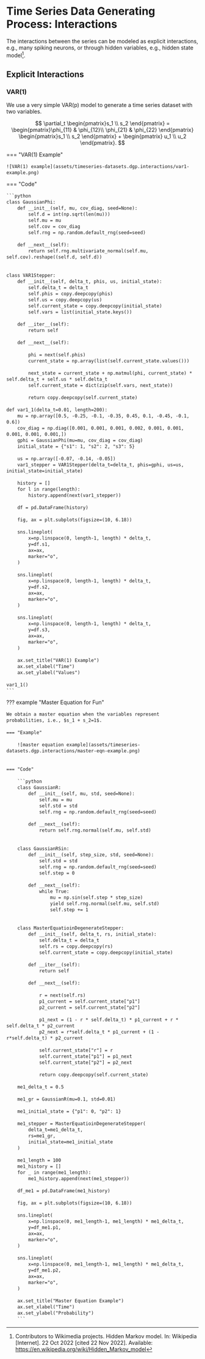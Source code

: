 # Time Series Data Generating Process: Interactions

The interactions between the series can be modeled as explicit interactions, e.g., many spiking neurons, or through hidden variables, e.g., hidden state model[^hmm].

## Explicit Interactions

### VAR(1)

We use a very simple VAR(p) model to generate a time series dataset with two variables.

$$
\partial_t \begin{pmatrix}s_1 \\ s_2 \end{pmatrix} = \begin{pmatrix}\phi_{11} & \phi_{12}\\ \phi_{21} & \phi_{22} \end{pmatrix} \begin{pmatrix}s_1 \\ s_2 \end{pmatrix} + \begin{pmatrix} u_1 \\ u_2 \end{pmatrix}.
$$


=== "VAR(1) Example"

    ![VAR(1) example](assets/timeseries-datasets.dgp.interactions/var1-example.png)


=== "Code"

    ```python
    class GaussianPhi:
        def __init__(self, mu, cov_diag, seed=None):
            self.d = int(np.sqrt(len(mu)))
            self.mu = mu
            self.cov = cov_diag
            self.rng = np.random.default_rng(seed=seed)

        def __next__(self):
            return self.rng.multivariate_normal(self.mu, self.cov).reshape((self.d, self.d))


    class VAR1Stepper:
        def __init__(self, delta_t, phis, us, initial_state):
            self.delta_t = delta_t
            self.phis = copy.deepcopy(phis)
            self.us = copy.deepcopy(us)
            self.current_state = copy.deepcopy(initial_state)
            self.vars = list(initial_state.keys())

        def __iter__(self):
            return self

        def __next__(self):

            phi = next(self.phis)
            current_state = np.array(list(self.current_state.values()))

            next_state = current_state + np.matmul(phi, current_state) * self.delta_t + self.us * self.delta_t
            self.current_state = dict(zip(self.vars, next_state))

            return copy.deepcopy(self.current_state)

    def var1_1(delta_t=0.01, length=200):
        mu = np.array([0.5, -0.25, -0.1, -0.35, 0.45, 0.1, -0.45, -0.1, 0.6])
        cov_diag = np.diag([0.001, 0.001, 0.001, 0.002, 0.001, 0.001,  0.001, 0.001, 0.001,])
        gphi = GaussianPhi(mu=mu, cov_diag = cov_diag)
        initial_state = {"s1": 1, "s2": 2, "s3": 5}

        us = np.array([-0.07, -0.14, -0.05])
        var1_stepper = VAR1Stepper(delta_t=delta_t, phis=gphi, us=us, initial_state=initial_state)

        history = []
        for l in range(length):
            history.append(next(var1_stepper))

        df = pd.DataFrame(history)

        fig, ax = plt.subplots(figsize=(10, 6.18))

        sns.lineplot(
            x=np.linspace(0, length-1, length) * delta_t,
            y=df.s1,
            ax=ax,
            marker="o",
        )

        sns.lineplot(
            x=np.linspace(0, length-1, length) * delta_t,
            y=df.s2,
            ax=ax,
            marker="o",
        )

        sns.lineplot(
            x=np.linspace(0, length-1, length) * delta_t,
            y=df.s3,
            ax=ax,
            marker="o",
        )

        ax.set_title("VAR(1) Example")
        ax.set_xlabel("Time")
        ax.set_ylabel("Values")

    var1_1()
    ```



??? example "Master Equation for Fun"

    We obtain a master equation when the variables represent probabilities, i.e., $s_1 + s_2=1$.

    === "Example"

        ![master equation example](assets/timeseries-datasets.dgp.interactions/master-eqn-example.png)


    === "Code"

        ```python
        class GaussianR:
            def __init__(self, mu, std, seed=None):
                self.mu = mu
                self.std = std
                self.rng = np.random.default_rng(seed=seed)

            def __next__(self):
                return self.rng.normal(self.mu, self.std)


        class GaussianRSin:
            def __init__(self, step_size, std, seed=None):
                self.std = std
                self.rng = np.random.default_rng(seed=seed)
                self.step = 0

            def __next__(self):
                while True:
                    mu = np.sin(self.step * step_size)
                    yield self.rng.normal(self.mu, self.std)
                    self.step += 1


        class MasterEquatioinDegenerateStepper:
            def __init__(self, delta_t, rs, initial_state):
                self.delta_t = delta_t
                self.rs = copy.deepcopy(rs)
                self.current_state = copy.deepcopy(initial_state)

            def __iter__(self):
                return self

            def __next__(self):

                r = next(self.rs)
                p1_current = self.current_state["p1"]
                p2_current = self.current_state["p2"]

                p1_next = (1 - r * self.delta_t) * p1_current + r * self.delta_t * p2_current
                p2_next = r*self.delta_t * p1_current + (1 - r*self.delta_t) * p2_current

                self.current_state["r"] = r
                self.current_state["p1"] = p1_next
                self.current_state["p2"] = p2_next

                return copy.deepcopy(self.current_state)

        me1_delta_t = 0.5

        me1_gr = GaussianR(mu=0.1, std=0.01)

        me1_initial_state = {"p1": 0, "p2": 1}

        me1_stepper = MasterEquatioinDegenerateStepper(
            delta_t=me1_delta_t,
            rs=me1_gr,
            initial_state=me1_initial_state
        )

        me1_length = 100
        me1_history = []
        for _ in range(me1_length):
            me1_history.append(next(me1_stepper))

        df_me1 = pd.DataFrame(me1_history)

        fig, ax = plt.subplots(figsize=(10, 6.18))

        sns.lineplot(
            x=np.linspace(0, me1_length-1, me1_length) * me1_delta_t,
            y=df_me1.p1,
            ax=ax,
            marker="o",
        )

        sns.lineplot(
            x=np.linspace(0, me1_length-1, me1_length) * me1_delta_t,
            y=df_me1.p2,
            ax=ax,
            marker="o",
        )

        ax.set_title("Master Equation Example")
        ax.set_xlabel("Time")
        ax.set_ylabel("Probability")
        ```



[^hmm]: Contributors to Wikimedia projects. Hidden Markov model. In: Wikipedia [Internet]. 22 Oct 2022 [cited 22 Nov 2022]. Available: https://en.wikipedia.org/wiki/Hidden_Markov_model
